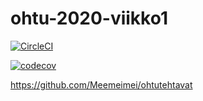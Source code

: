 # ohtu-2020-viikko1


[![CircleCI](https://circleci.com/gh/Meemeimei/ohtu-2020-viikko1.svg?style=svg)](https://circleci.com/gh/Meemeimei/ohtu-2020-viikko1)

[![codecov](https://codecov.io/gh/Meemeimei/ohtu-2020-viikko1/branch/master/graph/badge.svg)](https://codecov.io/gh/Meemeimei/ohtu-2020-viikko1)

https://github.com/Meemeimei/ohtutehtavat
